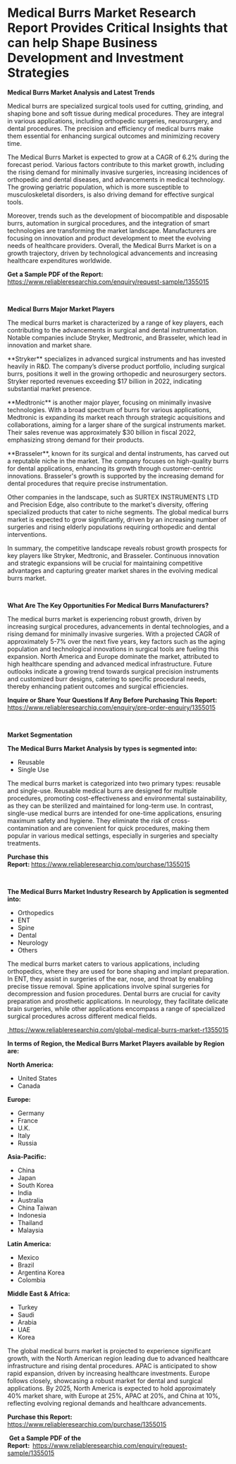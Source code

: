 <p><h1>Medical Burrs Market Research Report Provides Critical Insights that can help Shape Business Development and Investment Strategies</h1></p><p><strong>Medical Burrs Market Analysis and Latest Trends</strong></p>
<p><p>Medical burrs are specialized surgical tools used for cutting, grinding, and shaping bone and soft tissue during medical procedures. They are integral in various applications, including orthopedic surgeries, neurosurgery, and dental procedures. The precision and efficiency of medical burrs make them essential for enhancing surgical outcomes and minimizing recovery time.</p><p>The Medical Burrs Market is expected to grow at a CAGR of 6.2% during the forecast period. Various factors contribute to this market growth, including the rising demand for minimally invasive surgeries, increasing incidences of orthopedic and dental diseases, and advancements in medical technology. The growing geriatric population, which is more susceptible to musculoskeletal disorders, is also driving demand for effective surgical tools.</p><p>Moreover, trends such as the development of biocompatible and disposable burrs, automation in surgical procedures, and the integration of smart technologies are transforming the market landscape. Manufacturers are focusing on innovation and product development to meet the evolving needs of healthcare providers. Overall, the Medical Burrs Market is on a growth trajectory, driven by technological advancements and increasing healthcare expenditures worldwide.</p></p>
<p><strong>Get a Sample PDF of the Report:&nbsp;</strong> <a href="https://www.reliableresearchiq.com/enquiry/request-sample/1355015?utm_campaign=1123&utm_medium=2&utm_source=Github&utm_content=ia&utm_term=13042025&utm_id=medical-burrs">https://www.reliableresearchiq.com/enquiry/request-sample/1355015</a></p>
<p>&nbsp;</p>
<p><strong>Medical Burrs Major Market Players</strong></p>
<p><p>The medical burrs market is characterized by a range of key players, each contributing to the advancements in surgical and dental instrumentation. Notable companies include Stryker, Medtronic, and Brasseler, which lead in innovation and market share.</p><p>**Stryker** specializes in advanced surgical instruments and has invested heavily in R&D. The company’s diverse product portfolio, including surgical burrs, positions it well in the growing orthopedic and neurosurgery sectors. Stryker reported revenues exceeding $17 billion in 2022, indicating substantial market presence.</p><p>**Medtronic** is another major player, focusing on minimally invasive technologies. With a broad spectrum of burrs for various applications, Medtronic is expanding its market reach through strategic acquisitions and collaborations, aiming for a larger share of the surgical instruments market. Their sales revenue was approximately $30 billion in fiscal 2022, emphasizing strong demand for their products.</p><p>**Brasseler**, known for its surgical and dental instruments, has carved out a reputable niche in the market. The company focuses on high-quality burrs for dental applications, enhancing its growth through customer-centric innovations. Brasseler's growth is supported by the increasing demand for dental procedures that require precise instrumentation.</p><p>Other companies in the landscape, such as SURTEX INSTRUMENTS LTD and Precision Edge, also contribute to the market's diversity, offering specialized products that cater to niche segments. The global medical burrs market is expected to grow significantly, driven by an increasing number of surgeries and rising elderly populations requiring orthopedic and dental interventions.</p><p>In summary, the competitive landscape reveals robust growth prospects for key players like Stryker, Medtronic, and Brasseler. Continuous innovation and strategic expansions will be crucial for maintaining competitive advantages and capturing greater market shares in the evolving medical burrs market.</p></p>
<p>&nbsp;</p>
<p><strong>What Are The Key Opportunities For Medical Burrs Manufacturers?</strong></p>
<p><p>The medical burrs market is experiencing robust growth, driven by increasing surgical procedures, advancements in dental technologies, and a rising demand for minimally invasive surgeries. With a projected CAGR of approximately 5-7% over the next five years, key factors such as the aging population and technological innovations in surgical tools are fueling this expansion. North America and Europe dominate the market, attributed to high healthcare spending and advanced medical infrastructure. Future outlooks indicate a growing trend towards surgical precision instruments and customized burr designs, catering to specific procedural needs, thereby enhancing patient outcomes and surgical efficiencies.</p></p>
<p><strong>Inquire or Share Your Questions If Any Before Purchasing This Report:</strong> <a href="https://www.reliableresearchiq.com/enquiry/pre-order-enquiry/1355015?utm_campaign=1123&utm_medium=2&utm_source=Github&utm_content=ia&utm_term=13042025&utm_id=medical-burrs">https://www.reliableresearchiq.com/enquiry/pre-order-enquiry/1355015</a></p>
<p>&nbsp;</p>
<p><strong>Market Segmentation</strong></p>
<p><strong>The Medical Burrs Market Analysis by types is segmented into:</strong></p>
<p><ul><li>Reusable</li><li>Single Use</li></ul></p>
<p><p>The medical burrs market is categorized into two primary types: reusable and single-use. Reusable medical burrs are designed for multiple procedures, promoting cost-effectiveness and environmental sustainability, as they can be sterilized and maintained for long-term use. In contrast, single-use medical burrs are intended for one-time applications, ensuring maximum safety and hygiene. They eliminate the risk of cross-contamination and are convenient for quick procedures, making them popular in various medical settings, especially in surgeries and specialty treatments.</p></p>
<p><strong>Purchase this Report:&nbsp;</strong><a href="https://www.reliableresearchiq.com/purchase/1355015?utm_campaign=1123&utm_medium=2&utm_source=Github&utm_content=ia&utm_term=13042025&utm_id=medical-burrs">https://www.reliableresearchiq.com/purchase/1355015</a></p>
<p>&nbsp;</p>
<p><strong>The Medical Burrs Market Industry Research by Application is segmented into:</strong></p>
<p><ul><li>Orthopedics</li><li>ENT</li><li>Spine</li><li>Dental</li><li>Neurology</li><li>Others</li></ul></p>
<p><p>The medical burrs market caters to various applications, including orthopedics, where they are used for bone shaping and implant preparation. In ENT, they assist in surgeries of the ear, nose, and throat by enabling precise tissue removal. Spine applications involve spinal surgeries for decompression and fusion procedures. Dental burrs are crucial for cavity preparation and prosthetic applications. In neurology, they facilitate delicate brain surgeries, while other applications encompass a range of specialized surgical procedures across different medical fields.</p></p>
<p><a href="https://www.reliableresearchiq.com/global-medical-burrs-market-r1355015?utm_campaign=1123&utm_medium=2&utm_source=Github&utm_content=ia&utm_term=13042025&utm_id=medical-burrs">&nbsp;https://www.reliableresearchiq.com/global-medical-burrs-market-r1355015</a></p>
<p><strong>In terms of Region, the Medical Burrs Market Players available by Region are:</strong></p>
<p>
    <p> <strong> North America: </strong>
        <ul>
            <li>United States</li>
            <li>Canada</li>
        </ul>
        </p> 
    <p> <strong> Europe: </strong>
        <ul>
            <li>Germany</li>
            <li>France</li>
            <li>U.K.</li>
            <li>Italy</li>
            <li>Russia</li>
        </ul>
        </p> 
    <p> <strong> Asia-Pacific: </strong>
        <ul>
            <li>China</li>
            <li>Japan</li>
            <li>South Korea</li>
            <li>India</li>
            <li>Australia</li>
            <li>China Taiwan</li>
            <li>Indonesia</li>
            <li>Thailand</li>
            <li>Malaysia</li>
        </ul>
        </p> 
    <p> <strong> Latin America: </strong>
        <ul>
            <li>Mexico</li>
            <li>Brazil</li>
            <li>Argentina Korea</li>
            <li>Colombia</li>
        </ul>
        </p> 
    <p> <strong> Middle East & Africa: </strong>
        <ul>
            <li>Turkey</li>
            <li>Saudi</li>
            <li>Arabia</li>
            <li>UAE</li>
            <li>Korea</li>
        </ul>
    </p>
    </p>
<p><p>The global medical burrs market is projected to experience significant growth, with the North American region leading due to advanced healthcare infrastructure and rising dental procedures. APAC is anticipated to show rapid expansion, driven by increasing healthcare investments. Europe follows closely, showcasing a robust market for dental and surgical applications. By 2025, North America is expected to hold approximately 40% market share, with Europe at 25%, APAC at 20%, and China at 10%, reflecting evolving regional demands and healthcare advancements.</p></p>
<p><strong>Purchase this Report: </strong><a href="https://www.reliableresearchiq.com/purchase/1355015?utm_campaign=1123&utm_medium=2&utm_source=Github&utm_content=ia&utm_term=13042025&utm_id=medical-burrs">https://www.reliableresearchiq.com/purchase/1355015</a></p>
<p>&nbsp;<strong>Get a Sample PDF of the Report:&nbsp;&nbsp;</strong><a href="https://www.reliableresearchiq.com/enquiry/request-sample/1355015?utm_campaign=1123&utm_medium=2&utm_source=Github&utm_content=ia&utm_term=13042025&utm_id=medical-burrs">https://www.reliableresearchiq.com/enquiry/request-sample/1355015</a></p>
<p><strong></strong></p>
<p><p></p><p></p><p></p></p>